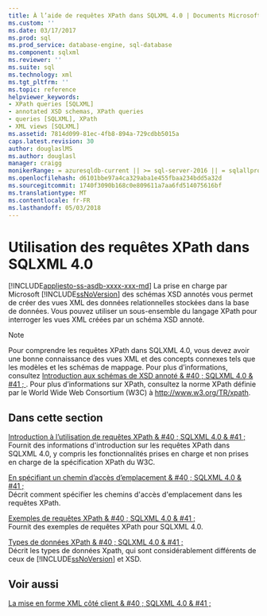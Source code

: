 ```yaml
---
title: À l’aide de requêtes XPath dans SQLXML 4.0 | Documents Microsoft
ms.custom: ''
ms.date: 03/17/2017
ms.prod: sql
ms.prod_service: database-engine, sql-database
ms.component: sqlxml
ms.reviewer: ''
ms.suite: sql
ms.technology: xml
ms.tgt_pltfrm: ''
ms.topic: reference
helpviewer_keywords:
- XPath queries [SQLXML]
- annotated XSD schemas, XPath queries
- queries [SQLXML], XPath
- XML views [SQLXML]
ms.assetid: 7814d099-81ec-4fb8-894a-729cdbb5015a
caps.latest.revision: 30
author: douglaslMS
ms.author: douglasl
manager: craigg
monikerRange: = azuresqldb-current || >= sql-server-2016 || = sqlallproducts-allversions
ms.openlocfilehash: d6101bbe97a4ca329aba1e455fbaa234bdd5a32d
ms.sourcegitcommit: 1740f3090b168c0e809611a7aa6fd514075616bf
ms.translationtype: MT
ms.contentlocale: fr-FR
ms.lasthandoff: 05/03/2018
---
```

# <a name="using-xpath-queries-in-sqlxml-40"></a>Utilisation des requêtes XPath dans SQLXML 4.0
[!INCLUDE[appliesto-ss-asdb-xxxx-xxx-md](../../includes/appliesto-ss-asdb-xxxx-xxx-md.md)]
  La prise en charge par Microsoft [!INCLUDE[ssNoVersion](../../includes/ssnoversion-md.md)] des schémas XSD annotés vous permet de créer des vues XML des données relationnelles stockées dans la base de données. Vous pouvez utiliser un sous-ensemble du langage XPath pour interroger les vues XML créées par un schéma XSD annoté.  
  
> [!NOTE]  
>  Pour comprendre les requêtes XPath dans SQLXML 4.0, vous devez avoir une bonne connaissance des vues XML et des concepts connexes tels que les modèles et les schémas de mappage. Pour plus d’informations, consultez [Introduction aux schémas de XSD annoté & #40 ; SQLXML 4.0 & #41 ; ](../../relational-databases/sqlxml/annotated-xsd-schemas/introduction-to-annotated-xsd-schemas-sqlxml-4-0.md). Pour plus d’informations sur XPath, consultez la norme XPath définie par le World Wide Web Consortium (W3C) à http://www.w3.org/TR/xpath.  
  
## <a name="in-this-section"></a>Dans cette section  
 [Introduction à l’utilisation de requêtes XPath & #40 ; SQLXML 4.0 & #41 ;](../../relational-databases/sqlxml-annotated-xsd-schemas-xpath-queries/introduction-to-using-xpath-queries-sqlxml-4-0.md)  
 Fournit des informations d'introduction sur les requêtes XPath dans SQLXML 4.0, y compris les fonctionnalités prises en charge et non prises en charge de la spécification XPath du W3C.  
  
 [En spécifiant un chemin d’accès d’emplacement & #40 ; SQLXML 4.0 & #41 ;](../../relational-databases/sqlxml-annotated-xsd-schemas-xpath-queries/location-path/specifying-a-location-path-sqlxml-4-0.md)  
 Décrit comment spécifier les chemins d'accès d'emplacement dans les requêtes XPath.  
  
 [Exemples de requêtes XPath & #40 ; SQLXML 4.0 & #41 ;](../../relational-databases/sqlxml-annotated-xsd-schemas-xpath-queries/samples/sample-xpath-queries-sqlxml-4-0.md)  
 Fournit des exemples de requêtes XPath pour SQLXML 4.0.  
  
 [Types de données XPath & #40 ; SQLXML 4.0 & #41 ;](../../relational-databases/sqlxml-annotated-xsd-schemas-xpath-queries/xpath-data-types-sqlxml-4-0.md)  
 Décrit les types de données Xpath, qui sont considérablement différents de ceux de [!INCLUDE[ssNoVersion](../../includes/ssnoversion-md.md)] et XSD.  
  
## <a name="see-also"></a>Voir aussi  
 [La mise en forme XML côté client & #40 ; SQLXML 4.0 & #41 ;](../../relational-databases/sqlxml/formatting/client-side-xml-formatting-sqlxml-4-0.md)  
  
  
